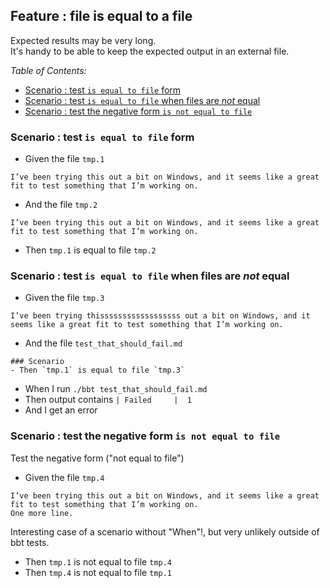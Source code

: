 <!-- omit from toc -->
## Feature : file is equal to a file

Expected results may be very long.  
It's handy to be able to keep the expected output in an external file.  

_Table of Contents:_
- [Scenario : test `is equal to file` form](#scenario--test-is-equal-to-file-form)
- [Scenario : test `is equal to file` when files are *not* equal](#scenario--test-is-equal-to-file-when-files-are-not-equal)
- [Scenario : test the negative form `is not equal to file`](#scenario--test-the-negative-form-is-not-equal-to-file)

### Scenario : test `is equal to file` form

- Given the file `tmp.1`
```
I’ve been trying this out a bit on Windows, and it seems like a great fit to test something that I’m working on.
```
- And the file `tmp.2`
```
I’ve been trying this out a bit on Windows, and it seems like a great fit to test something that I’m working on.
```

- Then `tmp.1` is equal to file `tmp.2`

### Scenario : test `is equal to file` when files are *not* equal

- Given the file `tmp.3`
```
I’ve been trying thissssssssssssssssss out a bit on Windows, and it seems like a great fit to test something that I’m working on.
```
- And the file `test_that_should_fail.md`
```
### Scenario
- Then `tmp.1` is equal to file `tmp.3`
```

- When I run `./bbt test_that_should_fail.md`
- Then output contains `| Failed     |  1 `
- And I get an error

### Scenario : test the negative form `is not equal to file` 

Test the negative form ("not equal to file")

- Given the file `tmp.4`
```
I’ve been trying this out a bit on Windows, and it seems like a great fit to test something that I’m working on.
One more line.
```

Interesting case of a scenario without "When"!, but very unlikely outside of bbt tests.

- Then `tmp.1` is not equal to file `tmp.4`
- Then `tmp.4` is not equal to file `tmp.1`




